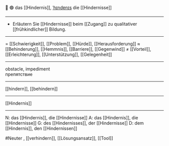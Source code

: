 🚧 🟢 das [[Hindernis]], [ˈhɪndɐnɪs](https://youglish.com/pronounce/Hindernis/german)
die [[Hindernisse]]

---
- Erläutern Sie [[Hindernisse]] beim [[Zugang]] zu qualitativer [[frühkindlicher]] Bildung.

---
= [[Schwierigkeit]], [[Problem]], [[Hürde]], [[Herausforderung]]
≈ [[Behinderung]], [[Hemmnis]], [[Barriere]],  [[Gegenwind]]
≠ [[Vorteil]], [[Erleichterung]], [[Unterstützung]], [[Gelegenheit]]

---
obstacle, impediment  
препятствие

---
[[hindern]], [[behindern]]

---
[[Hindernis]]


---
N: das [[Hindernis]], die [[Hindernisse]]
A: das [[Hindernis]], die [[Hindernisse]]
G: des [[Hindernisses]], der [[Hindernisse]]
D: dem [[Hindernis]], den [[Hindernissen]]


#Neuter , [[verhindern]], [[Lösungsansatz]], [[Tool]]
